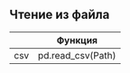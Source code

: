 ## Чтение из файла


|     | Функция           |
| --- | ----------------- |
| csv | pd.read_csv(Path) |
